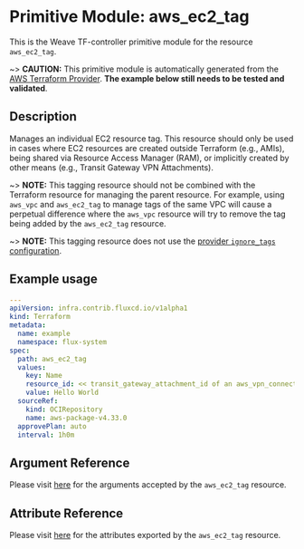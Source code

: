 
# Primitive Module: aws_ec2_tag

This is the Weave TF-controller primitive module for the resource `aws_ec2_tag`.

~> **CAUTION:** This primitive module is automatically generated from the [AWS Terraform Provider](https://registry.terraform.io/providers/hashicorp/aws/latest/docs/resources/ec2_tag). **The example below still needs to be tested and validated**.

## Description

Manages an individual EC2 resource tag. This resource should only be used in cases where EC2 resources are created outside Terraform (e.g., AMIs), being shared via Resource Access Manager (RAM), or implicitly created by other means (e.g., Transit Gateway VPN Attachments).

~> **NOTE:** This tagging resource should not be combined with the Terraform resource for managing the parent resource. For example, using `aws_vpc` and `aws_ec2_tag` to manage tags of the same VPC will cause a perpetual difference where the `aws_vpc` resource will try to remove the tag being added by the `aws_ec2_tag` resource.

~> **NOTE:** This tagging resource does not use the [provider `ignore_tags` configuration](/docs/providers/aws/index.html#ignore_tags).

## Example usage

```yaml
---
apiVersion: infra.contrib.fluxcd.io/v1alpha1
kind: Terraform
metadata:
  name: example
  namespace: flux-system
spec:
  path: aws_ec2_tag
  values:
    key: Name
    resource_id: << transit_gateway_attachment_id of an aws_vpn_connection >>
    value: Hello World
  sourceRef:
    kind: OCIRepository
    name: aws-package-v4.33.0
  approvePlan: auto
  interval: 1h0m
```

## Argument Reference

Please visit [here](https://registry.terraform.io/providers/hashicorp/aws/latest/docs/resources/ec2_tag#argument-reference) for the arguments accepted by the `aws_ec2_tag` resource.

## Attribute Reference

Please visit [here](https://registry.terraform.io/providers/hashicorp/aws/latest/docs/resources/ec2_tag#attributes-reference) for the attributes exported by the `aws_ec2_tag` resource.

